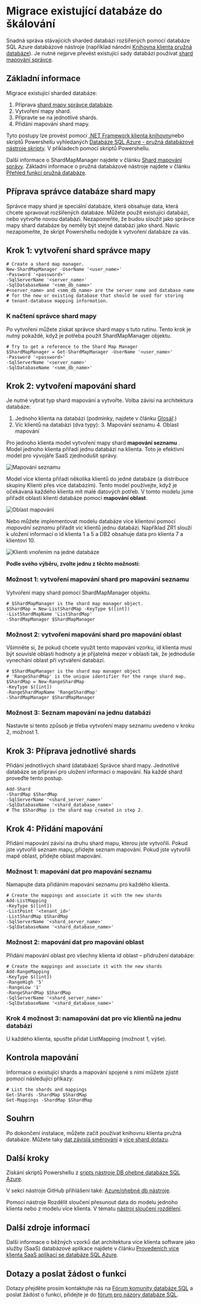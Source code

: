 <properties
   pageTitle="Migrace existující databáze do škálování | Microsoft Azure"
   description="Převedení sharded databází používat pružná databázové nástroje vytvořením shard správce mapy"
   services="sql-database"
   documentationCenter=""
   authors="ddove"
   manager="jhubbard"
   editor=""/>

<tags
   ms.service="sql-database"
   ms.devlang="NA"
   ms.topic="article"
   ms.tgt_pltfrm="NA"
   ms.workload="data-management"
   ms.date="10/24/2016"
   ms.author="ddove"/>

# <a name="migrate-existing-databases-to-scale-out"></a>Migrace existující databáze do škálování

Snadná správa stávajících sharded databází rozšířených pomocí databáze SQL Azure databázové nástroje (například národní [Knihovna klienta pružná databáze](sql-database-elastic-database-client-library.md)). Je nutné nejprve převést existující sady databází používat [shard mapování správce](sql-database-elastic-scale-shard-map-management.md). 

## <a name="overview"></a>Základní informace
Migrace existující sharded databáze: 

1. Příprava [shard mapy správce databáze](sql-database-elastic-scale-shard-map-management.md).
2. Vytvoření mapy shard.
3. Připravte se na jednotlivé shards.  
2. Přidání mapování shard mapy.

Tyto postupy lze provést pomocí [.NET Framework klienta knihovny](http://www.nuget.org/packages/Microsoft.Azure.SqlDatabase.ElasticScale.Client/)nebo skriptů Powershellu vyhledaných [Databáze SQL Azure - pružná databázové nástroje skripty](https://gallery.technet.microsoft.com/scriptcenter/Azure-SQL-DB-Elastic-731883db). V příkladech pomocí skriptů Powershellu.

Další informace o ShardMapManager najdete v článku [Shard mapování správy](sql-database-elastic-scale-shard-map-management.md). Základní informace o pružná databázové nástroje najdete v článku [Přehled funkcí pružná databáze](sql-database-elastic-scale-introduction.md).

## <a name="prepare-the-shard-map-manager-database"></a>Příprava správce databáze shard mapy

Správce mapy shard je speciální databáze, která obsahuje data, která chcete spravovat rozšířených databáze. Můžete použít existující databázi, nebo vytvořte novou databázi. Nezapomeňte, že budou sloužit jako správce mapy shard databáze by neměly být stejné databázi jako shard. Navíc nezapomeňte, že skript Powershellu nedojde k vytvoření databáze za vás. 

## <a name="step-1-create-a-shard-map-manager"></a>Krok 1: vytvoření shard správce mapy

    # Create a shard map manager. 
    New-ShardMapManager -UserName '<user_name>' 
    -Password '<password>' 
    -SqlServerName '<server_name>' 
    -SqlDatabaseName '<smm_db_name>' 
    #<server_name> and <smm_db_name> are the server name and database name 
    # for the new or existing database that should be used for storing 
    # tenant-database mapping information.

### <a name="to-retrieve-the-shard-map-manager"></a>K načtení správce shard mapy

Po vytvoření můžete získat správce shard mapy s tuto rutinu. Tento krok je nutný pokaždé, když je potřeba použít ShardMapManager objektu.

    # Try to get a reference to the Shard Map Manager  
    $ShardMapManager = Get-ShardMapManager -UserName '<user_name>' 
    -Password '<password>' 
    -SqlServerName '<server_name>' 
    -SqlDatabaseName '<smm_db_name>' 

  
## <a name="step-2-create-the-shard-map"></a>Krok 2: vytvoření mapování shard

Je nutné vybrat typ shard mapování a vytvořte. Volba závisí na architektura databáze: 

1. Jednoho klienta na databázi (podmínky, najdete v článku [Glosář](sql-database-elastic-scale-glossary.md).) 
2. Víc klientů na databázi (dva typy):
    3. Mapování seznamu
    4. Oblast mapování
 

Pro jednoho klienta model vytvoření mapy shard **mapování seznamu** . Model jednoho klienta přiřadí jednu databázi na klienta. Toto je efektivní model pro vývojáře SaaS zjednodušit správy.

![Mapování seznamu][1]

Model více klienta přiřadí několika klientů do jedné databáze (a distribuce skupiny Klienti přes více databázím). Tento model používejte, když je očekávaná každého klienta mít malé datových potřeb. V tomto modelu jsme přiřadit oblasti klienti databáze pomocí **mapování oblast**. 
 

![Oblast mapování][2]

Nebo můžete implementovat modelu databáze více klientovi pomocí *mapování seznamu* přiřadit víc klientů jednu databázi. Například ZR1 slouží k uložení informací o id klienta 1 a 5 a DB2 obsahuje data pro klienta 7 a klientovi 10. 

![Klienti vnořením na jedné databáze][3] 

**Podle svého výběru, zvolte jednu z těchto možností:**

### <a name="option-1-create-a-shard-map-for-a-list-mapping"></a>Možnost 1: vytvoření mapování shard pro mapování seznamu
Vytvoření mapy shard pomocí ShardMapManager objektu. 

    # $ShardMapManager is the shard map manager object. 
    $ShardMap = New-ListShardMap -KeyType $([int]) 
    -ListShardMapName 'ListShardMap' 
    -ShardMapManager $ShardMapManager 
 
 
### <a name="option-2-create-a-shard-map-for-a-range-mapping"></a>Možnost 2: vytvoření mapování shard pro mapování oblast

Všimněte si, že pokud chcete využít tento mapování vzorku, id klienta musí být souvislé oblasti hodnoty a je přijatelná mezer v oblasti tak, že jednoduše vynechání oblast při vytváření databází.

    # $ShardMapManager is the shard map manager object 
    # 'RangeShardMap' is the unique identifier for the range shard map.  
    $ShardMap = New-RangeShardMap 
    -KeyType $([int]) 
    -RangeShardMapName 'RangeShardMap' 
    -ShardMapManager $ShardMapManager 

### <a name="option-3-list-mappings-on-a-single-database"></a>Možnost 3: Seznam mapování na jednu databázi
Nastavte si tento způsob je třeba vytvoření mapy seznamu uvedeno v kroku 2, možnost 1.

## <a name="step-3-prepare-individual-shards"></a>Krok 3: Příprava jednotlivé shards

Přidání jednotlivých shard (databáze) Správce shard mapy. Jednotlivé databáze se připraví pro uložení informací o mapování. Na každé shard proveďte tento postup.
     
    Add-Shard 
    -ShardMap $ShardMap 
    -SqlServerName '<shard_server_name>' 
    -SqlDatabaseName '<shard_database_name>'
    # The $ShardMap is the shard map created in step 2.
 

## <a name="step-4-add-mappings"></a>Krok 4: Přidání mapování

Přidání mapování závisí na druhu shard mapu, kterou jste vytvořili. Pokud jste vytvořili seznam mapu, přidejte seznam mapování. Pokud jste vytvořili mapě oblast, přidejte oblast mapování.

### <a name="option-1-map-the-data-for-a-list-mapping"></a>Možnost 1: mapování dat pro mapování seznamu

Namapujte data přidáním mapování seznamu pro každého klienta.  

    # Create the mappings and associate it with the new shards 
    Add-ListMapping 
    -KeyType $([int]) 
    -ListPoint '<tenant_id>' 
    -ListShardMap $ShardMap 
    -SqlServerName '<shard_server_name>' 
    -SqlDatabaseName '<shard_database_name>' 

### <a name="option-2-map-the-data-for-a-range-mapping"></a>Možnost 2: mapování dat pro mapování oblast

Přidání mapování oblast pro všechny klienta id oblast – přidružení databáze:

    # Create the mappings and associate it with the new shards 
    Add-RangeMapping 
    -KeyType $([int]) 
    -RangeHigh '5' 
    -RangeLow '1' 
    -RangeShardMap $ShardMap 
    -SqlServerName '<shard_server_name>' 
    -SqlDatabaseName '<shard_database_name>' 


### <a name="step-4-option-3-map-the-data-for-multiple-tenants-on-a-single-database"></a>Krok 4 možnost 3: namapování dat pro víc klientů na jednu databázi

U každého klienta, spusťte přidat ListMapping (možnost 1, výše). 


## <a name="checking-the-mappings"></a>Kontrola mapování

Informace o existující shards a mapování spojené s nimi můžete zjistit pomocí následující příkazy:  

    # List the shards and mappings 
    Get-Shards -ShardMap $ShardMap 
    Get-Mappings -ShardMap $ShardMap 

## <a name="summary"></a>Souhrn

Po dokončení instalace, můžete začít používat knihovnu klienta pružná databáze. Můžete taky [dat závislá směrování](sql-database-elastic-scale-data-dependent-routing.md) a [více shard dotazu](sql-database-elastic-scale-multishard-querying.md).

## <a name="next-steps"></a>Další kroky


Získání skriptů Powershellu z [sripts nástroje DB ohebné databáze SQL Azure](https://gallery.technet.microsoft.com/scriptcenter/Azure-SQL-DB-Elastic-731883db).

V sekci nástroje GitHub přihlášeni také: [Azure/ohebné db nástroje](https://github.com/Azure/elastic-db-tools).

Pomocí nástroje Rozdělit sloučení přesunout data do modelu jednoho klienta nebo z modelu více klienta. V tématu [nástroj sloučení rozdělení](sql-database-elastic-scale-get-started.md).

## <a name="additional-resources"></a>Další zdroje informací

Další informace o běžných vzorků dat architektura více klienta software jako služby (SaaS) databázové aplikace najdete v článku [Provedeních více klienta SaaS aplikací se databáze SQL Azure](sql-database-design-patterns-multi-tenancy-saas-applications.md).

## <a name="questions-and-feature-requests"></a>Dotazy a poslat žádost o funkci

Dotazy přejděte prosím kontaktujte nás na [Fórum komunity databáze SQL](http://social.msdn.microsoft.com/forums/azure/home?forum=ssdsgetstarted) a poslat žádost o funkci, přidejte je do [fórum pro názory databáze SQL](https://feedback.azure.com/forums/217321-sql-database/).

<!--Image references-->
[1]: ./media/sql-database-elastic-convert-to-use-elastic-tools/listmapping.png
[2]: ./media/sql-database-elastic-convert-to-use-elastic-tools/rangemapping.png
[3]: ./media/sql-database-elastic-convert-to-use-elastic-tools/multipleonsingledb.png
 
